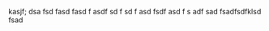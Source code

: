  kasjf;
 dsa fsd fasd
 fasd f
 asdf
 sd
 f 
 sd f
 asd
  fsdf
  asd f
  s adf sad fsadfsdfklsd fsad 

